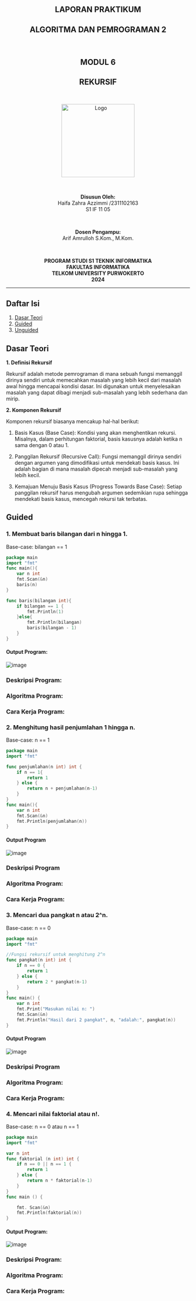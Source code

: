 <h2 align="center"><strong>LAPORAN PRAKTIKUM</strong></h2>
<h2 align="center"><strong>ALGORITMA DAN PEMROGRAMAN 2</strong></h2>

<br>

<h2 align="center"><strong>MODUL 6 </strong></h2>
<h2 align="center"><strong> REKURSIF </strong></h2>

<br>

<p align="center">
  
  <img src="https://github.com/user-attachments/assets/741cb565-774a-4298-b1fb-22ebf35822f1" alt="Logo" width="200"/>

</p>

<br>

<p align="center">
  <strong>Disusun Oleh:</strong><br>
  Haifa Zahra Azzimmi /2311102163<br>
  S1 IF 11 05
</p>

<br>

<p align="center">
  <strong>Dosen Pengampu:</strong><br>
  Arif Amrulloh S.Kom., M.Kom. 
</p>

<br>

<p align="center">
  <strong>PROGRAM STUDI S1 TEKNIK INFORMATIKA</strong><br>
  <strong>FAKULTAS INFORMATIKA</strong><br>
  <strong>TELKOM UNIVERSITY PURWOKERTO</strong><br>
  <strong>2024</strong>
</p>

------

## Daftar Isi

1. [Dasar Teori](#dasar-teori)
2. [Guided](#guided)
3. [Unguided](#unguided)

## Dasar Teori
**1. Definisi Rekursif**

Rekursif adalah metode pemrograman di mana sebuah fungsi memanggil dirinya sendiri untuk memecahkan masalah yang lebih kecil dari masalah awal hingga mencapai kondisi dasar. Ini digunakan untuk menyelesaikan masalah yang dapat dibagi menjadi sub-masalah yang lebih sederhana dan mirip.

**2. Komponen Rekursif**

Komponen rekursif biasanya mencakup hal-hal berikut:

1. Basis Kasus (Base Case): Kondisi yang akan menghentikan rekursi. Misalnya, dalam perhitungan faktorial, basis kasusnya adalah ketika n sama dengan 0 atau 1.

2. Panggilan Rekursif (Recursive Call): Fungsi memanggil dirinya sendiri dengan argumen yang dimodifikasi untuk mendekati basis kasus. Ini adalah bagian di mana masalah dipecah menjadi sub-masalah yang lebih kecil.

3. Kemajuan Menuju Basis Kasus (Progress Towards Base Case): Setiap panggilan rekursif harus mengubah argumen sedemikian rupa sehingga mendekati basis kasus, mencegah rekursi tak terbatas.


## Guided
### 1. Membuat baris bilangan dari n hingga 1. 
Base-case: bilangan == 1
```go
package main
import "fmt"
func main(){
	var n int
	fmt.Scan(&n)
	baris(n)
}

func baris(bilangan int){
	if bilangan == 1 {
		fmt.Println(1)
	}else{
		fmt.Println(bilangan)
		baris(bilangan - 1)
	}
}

```
#### Output Program:
![image](https://github.com/user-attachments/assets/7308d33e-d64d-407e-b992-9fe9c7d6fade)

### Deskripsi Program:


### Algoritma Program:

### Cara Kerja Program:


### 2. Menghitung hasil penjumlahan 1 hingga n.
Base-case: n == 1
```go
package main
import "fmt"

func penjumlahan(n int) int {
	if n == 1{
		return 1
	} else {
		return n + penjumlahan(n-1)
	}
}
func main(){
	var n int
	fmt.Scan(&n)
	fmt.Println(penjumlahan(n))
}

```

#### Output Program
![image](https://github.com/user-attachments/assets/bfb1119c-6785-4342-8116-ec4c62f9e418)

### Deskripsi Program

### Algoritma Program:

### Cara Kerja Program:


### 3. Mencari dua pangkat n atau 2^n. 
Base-case: n == 0
```go
package main
import "fmt"

//Fungsi rekursif untuk menghitung 2^n
func pangkat(n int) int {
	if n == 0 {
		return 1
	} else {
		return 2 * pangkat(n-1)
	}
}
func main() {
	var n int
	fmt.Print("Masukan nilai n: ")
	fmt.Scan(&n)
	fmt.Println("Hasil dari 2 pangkat", n, "adalah:", pangkat(n))
}
```
#### Output Program
![image](https://github.com/user-attachments/assets/7e406702-92a2-4884-b1c3-b4ea704a16b1)

### Deskripsi Program

### Algoritma Program:


### Cara Kerja Program:


### 4. Mencari nilai faktorial atau n!. 
Base-case: n == 0 atau n == 1 
```go
package main
import "fmt"

var n int
func faktorial (n int) int {
	if n == 0 || n == 1 {
		return 1
	} else {
		return n * faktorial(n-1)
	}
}
func main () {

	fmt. Scan(&n)
	fmt.Println(faktorial(n))
}
```

#### Output Program:
![image](https://github.com/user-attachments/assets/5a318a81-d4bd-40f4-a47f-e544df9a3af6)

### Deskripsi Program:

### Algoritma Program:

### Cara Kerja Program:
